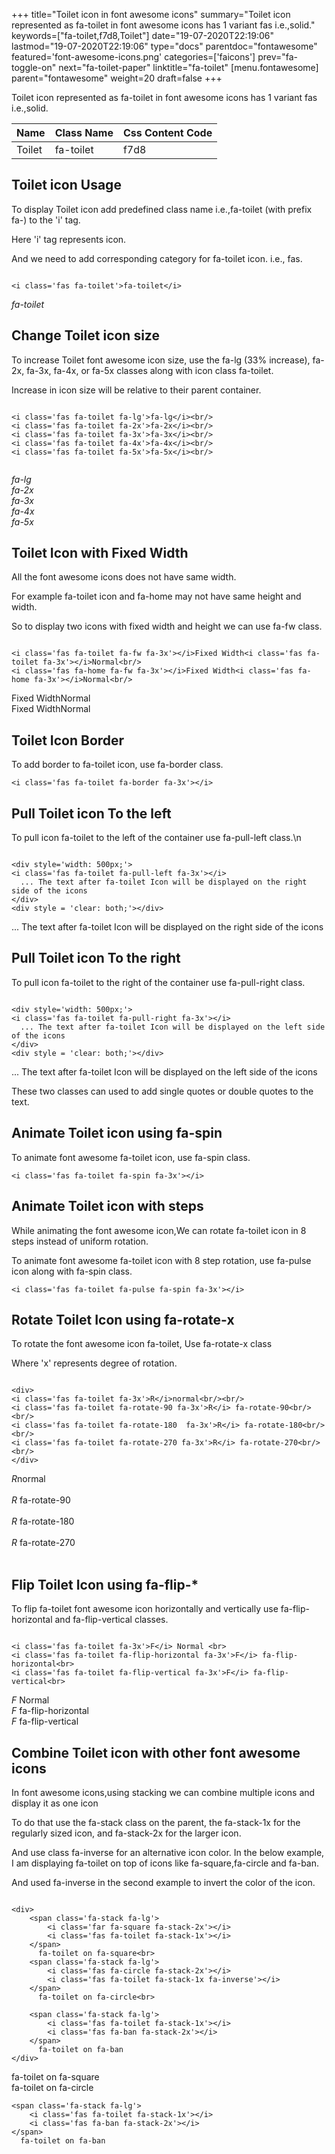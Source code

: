 +++
title="Toilet icon in font awesome icons"
summary="Toilet icon represented as fa-toilet in font awesome icons has 1 variant fas i.e.,solid."
keywords=["fa-toilet,f7d8,Toilet"]
date="19-07-2020T22:19:06"
lastmod="19-07-2020T22:19:06"
type="docs"
parentdoc="fontawesome"
featured='font-awesome-icons.png'
categories=['faicons']
prev="fa-toggle-on"
next="fa-toilet-paper"
linktitle="fa-toilet"
[menu.fontawesome]
parent="fontawesome"
weight=20
draft=false
+++


Toilet icon represented as fa-toilet in font awesome icons has 1 variant fas i.e.,solid.

<div class='table-responsive'><table class='table'><thead><tr><th>Name</th><th>Class Name</th><th>Css Content Code</th></tr></thead><tbody><tr><td>Toilet</td><td>fa-toilet</td><td>f7d8</td></tr></tbody></table></div>



## Toilet icon Usage

To display Toilet icon add predefined class name i.e.,fa-toilet (with prefix fa-) to the 'i' tag.

Here 'i' tag represents icon.

And we need to add corresponding category for fa-toilet icon. i.e., fas.


```

<i class='fas fa-toilet'>fa-toilet</i>
```

<i class='fas fa-toilet'>fa-toilet</i>




## Change Toilet icon size
To increase Toilet font awesome icon size, use the fa-lg (33% increase), fa-2x, fa-3x, fa-4x, or fa-5x classes along with icon class fa-toilet.

Increase in icon size will be relative to their parent container. 

```

<i class='fas fa-toilet fa-lg'>fa-lg</i><br/>
<i class='fas fa-toilet fa-2x'>fa-2x</i><br/>
<i class='fas fa-toilet fa-3x'>fa-3x</i><br/>
<i class='fas fa-toilet fa-4x'>fa-4x</i><br/>
<i class='fas fa-toilet fa-5x'>fa-5x</i><br/>
            
```

<i class='fas fa-toilet fa-lg'>fa-lg</i><br/>
<i class='fas fa-toilet fa-2x'>fa-2x</i><br/>
<i class='fas fa-toilet fa-3x'>fa-3x</i><br/>
<i class='fas fa-toilet fa-4x'>fa-4x</i><br/>
<i class='fas fa-toilet fa-5x'>fa-5x</i><br/>
            



## Toilet Icon with Fixed Width 

All the font awesome icons does not have same width.

For example fa-toilet icon and fa-home may not have same height and width.

So to display two icons with fixed width and height we can use fa-fw class.


```

<i class='fas fa-toilet fa-fw fa-3x'></i>Fixed Width<i class='fas fa-toilet fa-3x'></i>Normal<br/>
<i class='fas fa-home fa-fw fa-3x'></i>Fixed Width<i class='fas fa-home fa-3x'></i>Normal<br/>
```

<i class='fas fa-toilet fa-fw fa-3x'></i>Fixed Width<i class='fas fa-toilet fa-3x'></i>Normal<br/>
<i class='fas fa-home fa-fw fa-3x'></i>Fixed Width<i class='fas fa-home fa-3x'></i>Normal<br/>



## Toilet Icon Border 

To add border to fa-toilet icon, use fa-border class.


```
<i class='fas fa-toilet fa-border fa-3x'></i>

```
<i class='fas fa-toilet fa-border fa-3x'></i>





## Pull Toilet icon To the left

To pull icon fa-toilet to the left of the container use fa-pull-left class.\n

```

<div style='width: 500px;'>
<i class='fas fa-toilet fa-pull-left fa-3x'></i>
  ... The text after fa-toilet Icon will be displayed on the right side of the icons
</div>
<div style = 'clear: both;'></div>
```

<div style='width: 500px;'>
<i class='fas fa-toilet fa-pull-left fa-3x'></i>
  ... The text after fa-toilet Icon will be displayed on the right side of the icons
</div>
<div style = 'clear: both;'></div>




## Pull Toilet icon To the right
To pull icon fa-toilet to the right of the container use fa-pull-right class.

```

<div style='width: 500px;'>
<i class='fas fa-toilet fa-pull-right fa-3x'></i>
  ... The text after fa-toilet Icon will be displayed on the left side of the icons
</div>
<div style = 'clear: both;'></div>
```

<div style='width: 500px;'>
<i class='fas fa-toilet fa-pull-right fa-3x'></i>
  ... The text after fa-toilet Icon will be displayed on the left side of the icons
</div>
<div style = 'clear: both;'></div>

These two classes can used to add single quotes or double quotes to the text.


## Animate Toilet icon using fa-spin
To animate font awesome fa-toilet icon, use fa-spin class.

```
<i class='fas fa-toilet fa-spin fa-3x'></i>
```
<i class='fas fa-toilet fa-spin fa-3x'></i>




## Animate Toilet icon with steps
While animating the font awesome icon,We can rotate fa-toilet icon in 8 steps instead of uniform rotation.

To animate font awesome fa-toilet icon with 8 step rotation, use fa-pulse icon along with fa-spin class.


```
<i class='fas fa-toilet fa-pulse fa-spin fa-3x'></i>

```
<i class='fas fa-toilet fa-pulse fa-spin fa-3x'></i>





## Rotate Toilet Icon using fa-rotate-x
To rotate the font awesome icon fa-toilet, Use fa-rotate-x class

Where 'x' represents degree of rotation.


```

<div>
<i class='fas fa-toilet fa-3x'>R</i>normal<br/><br/>
<i class='fas fa-toilet fa-rotate-90 fa-3x'>R</i> fa-rotate-90<br/><br/> 
<i class='fas fa-toilet fa-rotate-180  fa-3x'>R</i> fa-rotate-180<br/><br/> 
<i class='fas fa-toilet fa-rotate-270 fa-3x'>R</i> fa-rotate-270<br/><br/>
</div>
```

<div>
<i class='fas fa-toilet fa-3x'>R</i>normal<br/><br/>
<i class='fas fa-toilet fa-rotate-90 fa-3x'>R</i> fa-rotate-90<br/><br/> 
<i class='fas fa-toilet fa-rotate-180  fa-3x'>R</i> fa-rotate-180<br/><br/> 
<i class='fas fa-toilet fa-rotate-270 fa-3x'>R</i> fa-rotate-270<br/><br/>
</div>




## Flip Toilet Icon using fa-flip-*
To flip fa-toilet font awesome icon horizontally and vertically use fa-flip-horizontal and fa-flip-vertical classes. 

```

<i class='fas fa-toilet fa-3x'>F</i> Normal <br>
<i class='fas fa-toilet fa-flip-horizontal fa-3x'>F</i> fa-flip-horizontal<br>
<i class='fas fa-toilet fa-flip-vertical fa-3x'>F</i> fa-flip-vertical<br>
```

<i class='fas fa-toilet fa-3x'>F</i> Normal <br>
<i class='fas fa-toilet fa-flip-horizontal fa-3x'>F</i> fa-flip-horizontal<br>
<i class='fas fa-toilet fa-flip-vertical fa-3x'>F</i> fa-flip-vertical<br>




## Combine Toilet icon with other font awesome icons
In font awesome icons,using stacking we can combine multiple icons and display it as one icon 

To do that use the fa-stack class on the parent, the fa-stack-1x for the regularly sized icon, and fa-stack-2x for the larger icon.

And use class fa-inverse for an alternative icon color. 
In the below example, I am displaying fa-toilet on top of icons like fa-square,fa-circle and fa-ban.

And used fa-inverse in the second example to invert the color of the icon.

```

<div>
    <span class='fa-stack fa-lg'>
        <i class='far fa-square fa-stack-2x'></i>
        <i class='fas fa-toilet fa-stack-1x'></i>
    </span>
      fa-toilet on fa-square<br>
    <span class='fa-stack fa-lg'>
        <i class='fas fa-circle fa-stack-2x'></i>
        <i class='fas fa-toilet fa-stack-1x fa-inverse'></i>
    </span>
      fa-toilet on fa-circle<br>

    <span class='fa-stack fa-lg'>
        <i class='fas fa-toilet fa-stack-1x'></i>
        <i class='fas fa-ban fa-stack-2x'></i>
    </span>
      fa-toilet on fa-ban
</div>
```

<div>
    <span class='fa-stack fa-lg'>
        <i class='far fa-square fa-stack-2x'></i>
        <i class='fas fa-toilet fa-stack-1x'></i>
    </span>
      fa-toilet on fa-square<br>
    <span class='fa-stack fa-lg'>
        <i class='fas fa-circle fa-stack-2x'></i>
        <i class='fas fa-toilet fa-stack-1x fa-inverse'></i>
    </span>
      fa-toilet on fa-circle<br>

    <span class='fa-stack fa-lg'>
        <i class='fas fa-toilet fa-stack-1x'></i>
        <i class='fas fa-ban fa-stack-2x'></i>
    </span>
      fa-toilet on fa-ban
</div>






